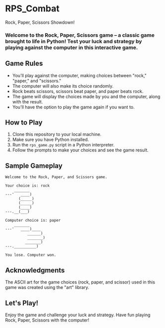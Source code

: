 # RPS_Combat
Rock, Paper, Scissors Showdown!


### **Welcome to the Rock, Paper, Scissors game – a classic game brought to life in Python! Test your luck and strategy by playing against the computer in this interactive game.**

## **Game Rules**

- You'll play against the computer, making choices between "rock," "paper," and "scissors."
- The computer will also make its choice randomly.
- Rock beats scissors, scissors beat paper, and paper beats rock.
- The game will display the choices made by you and the computer, along with the result.
- You'll have the option to play the game again if you want to.

## **How to Play**

1. Clone this repository to your local machine.
2. Make sure you have Python installed.
3. Run the `rps_game.py` script in a Python interpreter.
4. Follow the prompts to make your choices and see the game result.

## **Sample Gameplay**

```
Welcome to the Rock, Paper, and Scissors game.

Your choice is: rock
    _______
---'   ____)
      (_____)
      (_____)
      (____)
---.__(___)

Computer choice is: paper
    _______
---'   ____)____
          ______)
          _______)
         _______)
---.__________)

You lose. Computer won.
```

## **Acknowledgments**

The ASCII art for the game choices (rock, paper, and scissor) used in this game was created using the "art" library.

## **Let's Play!**

Enjoy the game and challenge your luck and strategy. Have fun playing Rock, Paper, Scissors with the computer!

